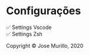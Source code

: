 # Configurações

:white_check_mark: Settings Vscode <br>
:white_check_mark: Settings Zsh

<footer>
  <p>
    Copyright © Jose Murillo, 2020
  </p>
</footer>